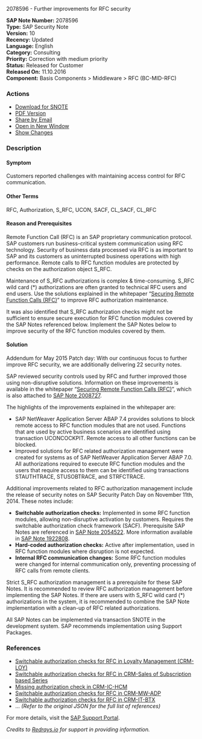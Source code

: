 2078596 - Further improvements for RFC security

**SAP Note Number:** 2078596  
**Type:** SAP Security Note  
**Version:** 10  
**Recency:** Updated  
**Language:** English  
**Category:** Consulting  
**Priority:** Correction with medium priority  
**Status:** Released for Customer  
**Released On:** 11.10.2016  
**Component:** Basis Components > Middleware > RFC (BC-MID-RFC)  

### Actions
- [Download for SNOTE](https://notesdownloads.sap.com/note/0040000017958992017)
- [PDF Version](https://userapps.support.sap.com/sap/support/sfm/notes/print/0002078596?language=en-US&token=DAB03EEF4A6520187FE926CD0FC703A6)
- [Share by Email](https://me.sap.com/share-by-email)
- [Open in New Window](https://me.sap.com/open-in-new-window)
- [Show Changes](https://me.sap.com/notesLatestChanges/0002078596/E/diff)

### Description

#### Symptom
Customers reported challenges with maintaining access control for RFC communication.

#### Other Terms
RFC, Authorization, S_RFC, UCON, SACF, CL_SACF, CL_RFC

#### Reason and Prerequisites
Remote Function Call (RFC) is an SAP proprietary communication protocol. SAP customers run business-critical system communication using RFC technology. Security of business data processed via RFC is as important to SAP and its customers as uninterrupted business operations with high performance. Remote calls to RFC function modules are protected by checks on the authorization object S_RFC.

Maintenance of S_RFC authorizations is complex & time-consuming. S_RFC wild card (*) authorizations are often granted to technical RFC users and end users. Use the solutions explained in the whitepaper “[Securing Remote Function Calls (RFC)](https://service.sap.com/securitywp)” to improve RFC authorization maintenance.

It was also identified that S_RFC authorization checks might not be sufficient to ensure secure execution for RFC function modules covered by the SAP Notes referenced below. Implement the SAP Notes below to improve security of the RFC function modules covered by them.

#### Solution
Addendum for May 2015 Patch day: With our continuous focus to further improve RFC security, we are additionally delivering 22 security notes.

SAP reviewed security controls used by RFC and further improved those using non-disruptive solutions. Information on these improvements is available in the whitepaper “[Securing Remote Function Calls (RFC)](https://service.sap.com/securitywp)”, which is also attached to [SAP Note 2008727](https://me.sap.com/notes/2008727).

The highlights of the improvements explained in the whitepaper are:
- SAP NetWeaver Application Server ABAP 7.4 provides solutions to block remote access to RFC function modules that are not used. Functions that are used by active business scenarios are identified using transaction UCONCOCKPIT. Remote access to all other functions can be blocked.
- Improved solutions for RFC related authorization management were created for systems as of SAP NetWeaver Application Server ABAP 7.0. All authorizations required to execute RFC function modules and the users that require access to them can be identified using transactions STAUTHTRACE, STUSOBTRACE, and STRFCTRACE.

Additional improvements related to RFC authorization management include the release of security notes on SAP Security Patch Day on November 11th, 2014. These notes include:
- **Switchable authorization checks:** Implemented in some RFC function modules, allowing non-disruptive activation by customers. Requires the switchable authorization check framework (SACF). Prerequisite SAP Notes are referenced in [SAP Note 2054522](https://me.sap.com/notes/2054522). More information available in [SAP Note 1922808](https://me.sap.com/notes/1922808).
- **Hard-coded authorization checks:** Active after implementation, used in RFC function modules where disruption is not expected.
- **Internal RFC communication changes:** Some RFC function modules were changed for internal communication only, preventing processing of RFC calls from remote clients.

Strict S_RFC authorization management is a prerequisite for these SAP Notes. It is recommended to review RFC authorization management before implementing the SAP Notes. If there are users with S_RFC wild card (*) authorizations in the system, it is recommended to combine the SAP Note implementation with a clean-up of RFC related authorizations.

All SAP Notes can be implemented via transaction SNOTE in the development system. SAP recommends implementation using Support Packages.

### References
- [Switchable authorization checks for RFC in Loyalty Management (CRM-LOY)](https://me.sap.com/notes/2303421)
- [Switchable authorization checks for RFC in CRM-Sales of Subscription based Series](https://me.sap.com/notes/2276601)
- [Missing authorization check in CRM-IC-HCM](https://me.sap.com/notes/2276488)
- [Switchable authorization checks for RFC in CRM-MW-ADP](https://me.sap.com/notes/2275009)
- [Switchable authorization checks for RFC in CRM-IT-BTX](https://me.sap.com/notes/2273147)
- ... *(Refer to the original JSON for the full list of references)*

For more details, visit the [SAP Support Portal](https://me.sap.com/).

*Credits to [Redrays.io](https://redrays.io) for support in providing information.*